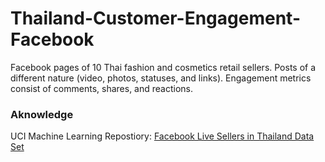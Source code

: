 # Thailand-Customer-Engagement-Facebook
Facebook pages of 10 Thai fashion and cosmetics retail sellers. Posts of a different nature (video, photos, statuses, and links). Engagement metrics consist of comments, shares, and reactions.


### Aknowledge 
UCI Machine Learning Repostiory: [Facebook Live Sellers in Thailand Data Set](https://archive.ics.uci.edu/ml/datasets/Facebook+Live+Sellers+in+Thailand#)
